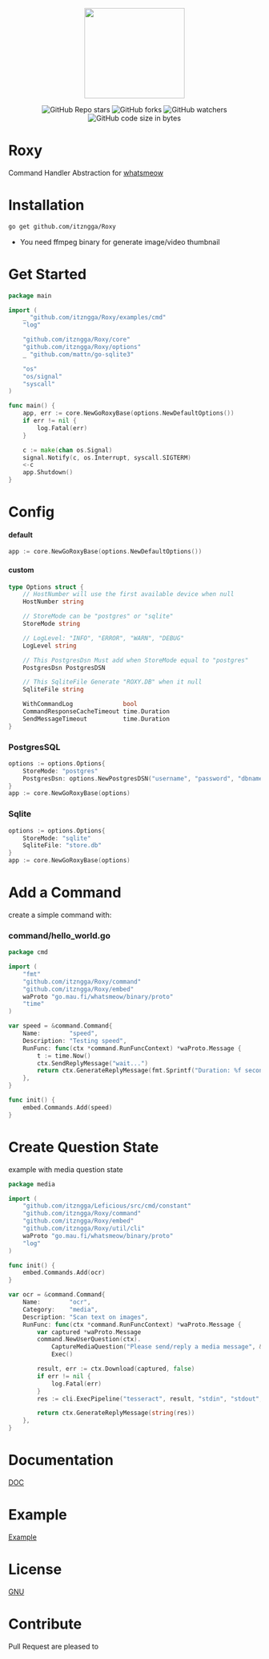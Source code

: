 <p align="center">
	<img src="https://c.tenor.com/wA8TRoy6bQoAAAAd/roxy-migurdia-mushoku-tensei.gif" width="200" height="180"/>
</p>

<p align="center">
	<img alt="GitHub Repo stars" src="https://img.shields.io/github/stars/ItzNgga/Roxy?style=flat-square">
	<img alt="GitHub forks" src="https://img.shields.io/github/forks/ItzNgga/Roxy?style=flat-square">
	<img alt="GitHub watchers" src="https://img.shields.io/github/watchers/ItzNgga/Roxy?style=flat-square">
	<img alt="GitHub code size in bytes" src="https://img.shields.io/github/languages/code-size/ItzNgga/Roxy?style=flat-square">
</p>

# Roxy

Command Handler Abstraction for [whatsmeow](https://github.com/tulir/whatsmeow)

# Installation
```bash 
go get github.com/itzngga/Roxy
```
- You need ffmpeg binary for generate image/video thumbnail

# Get Started
```go
package main

import (
	_ "github.com/itzngga/Roxy/examples/cmd"
	"log"

	"github.com/itzngga/Roxy/core"
	"github.com/itzngga/Roxy/options"
	_ "github.com/mattn/go-sqlite3"

	"os"
	"os/signal"
	"syscall"
)

func main() {
	app, err := core.NewGoRoxyBase(options.NewDefaultOptions())
	if err != nil {
		log.Fatal(err)
	}

	c := make(chan os.Signal)
	signal.Notify(c, os.Interrupt, syscall.SIGTERM)
	<-c
	app.Shutdown()
}


```
# Config
#### default
```go
app := core.NewGoRoxyBase(options.NewDefaultOptions())
```
#### custom
```go
type Options struct {
	// HostNumber will use the first available device when null
	HostNumber string

	// StoreMode can be "postgres" or "sqlite"
	StoreMode string

	// LogLevel: "INFO", "ERROR", "WARN", "DEBUG"
	LogLevel string

	// This PostgresDsn Must add when StoreMode equal to "postgres"
	PostgresDsn PostgresDSN

	// This SqliteFile Generate "ROXY.DB" when it null
	SqliteFile string

	WithCommandLog              bool
	CommandResponseCacheTimeout time.Duration
	SendMessageTimeout          time.Duration
}
```
### PostgresSQL
```go
options := options.Options{
	StoreMode: "postgres"
	PostgresDsn: options.NewPostgresDSN("username", "password", "dbname", "port", "disable", "Asia/Jakarta")
}
app := core.NewGoRoxyBase(options)
```

### Sqlite
```go
options := options.Options{
	StoreMode: "sqlite"
	SqliteFile: "store.db"
}
app := core.NewGoRoxyBase(options)
```

# Add a Command
create a simple command with:
### command/hello_world.go
```go
package cmd

import (
	"fmt"
	"github.com/itzngga/Roxy/command"
	"github.com/itzngga/Roxy/embed"
	waProto "go.mau.fi/whatsmeow/binary/proto"
	"time"
)

var speed = &command.Command{
	Name:        "speed",
	Description: "Testing speed",
	RunFunc: func(ctx *command.RunFuncContext) *waProto.Message {
		t := time.Now()
		ctx.SendReplyMessage("wait...")
		return ctx.GenerateReplyMessage(fmt.Sprintf("Duration: %f seconds", time.Now().Sub(t).Seconds()))
	},
}

func init() {
	embed.Commands.Add(speed)
}

```

# Create Question State
example with media question state
```go
package media

import (
	"github.com/itzngga/Leficious/src/cmd/constant"
	"github.com/itzngga/Roxy/command"
	"github.com/itzngga/Roxy/embed"
	"github.com/itzngga/Roxy/util/cli"
	waProto "go.mau.fi/whatsmeow/binary/proto"
	"log"
)

func init() {
	embed.Commands.Add(ocr)
}

var ocr = &command.Command{
	Name:        "ocr",
	Category:    "media",
	Description: "Scan text on images",
	RunFunc: func(ctx *command.RunFuncContext) *waProto.Message {
		var captured *waProto.Message
		command.NewUserQuestion(ctx).
			CaptureMediaQuestion("Please send/reply a media message", &captured).
			Exec()

		result, err := ctx.Download(captured, false)
		if err != nil {
			log.Fatal(err)
		}
		res := cli.ExecPipeline("tesseract", result, "stdin", "stdout", "-l", "ind", "--oem", "1", "--psm", "3", "-c", "preserve_interword_spaces=1")

		return ctx.GenerateReplyMessage(string(res))
	},
}
```

# Documentation
[DOC](https://github.com/itzngga/Roxy/tree/master/DOC.md)
# Example
[Example](https://github.com/itzngga/Roxy/tree/master/examples)
# License
[GNU](https://github.com/itzngga/Roxy/blob/master/LICENSE)

# Contribute
Pull Request are pleased to